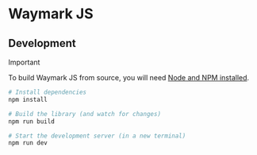 # Waymark JS

## Development

> [!IMPORTANT]
> To build Waymark JS from source, you will need [Node and NPM installed](https://docs.npmjs.com/downloading-and-installing-node-js-and-npm).

```bash
# Install dependencies
npm install

# Build the library (and watch for changes)
npm run build

# Start the development server (in a new terminal)
npm run dev
```
